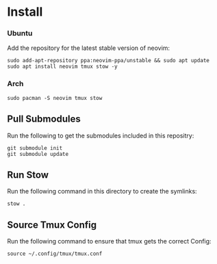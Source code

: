 # Install 
### Ubuntu
Add the repository for the latest stable version of neovim:

```
sudo add-apt-repository ppa:neovim-ppa/unstable && sudo apt update
sudo apt install neovim tmux stow -y
```
### Arch

```
sudo pacman -S neovim tmux stow
```
## Pull Submodules

Run the following to get the submodules included in this repositry:

```
git submodule init
git submodule update
```
## Run Stow
Run the following command in this directory to create the symlinks:

```
stow .
```
## Source Tmux Config

Run the following command to ensure that tmux gets the correct Config:
```
source ~/.config/tmux/tmux.conf
```
